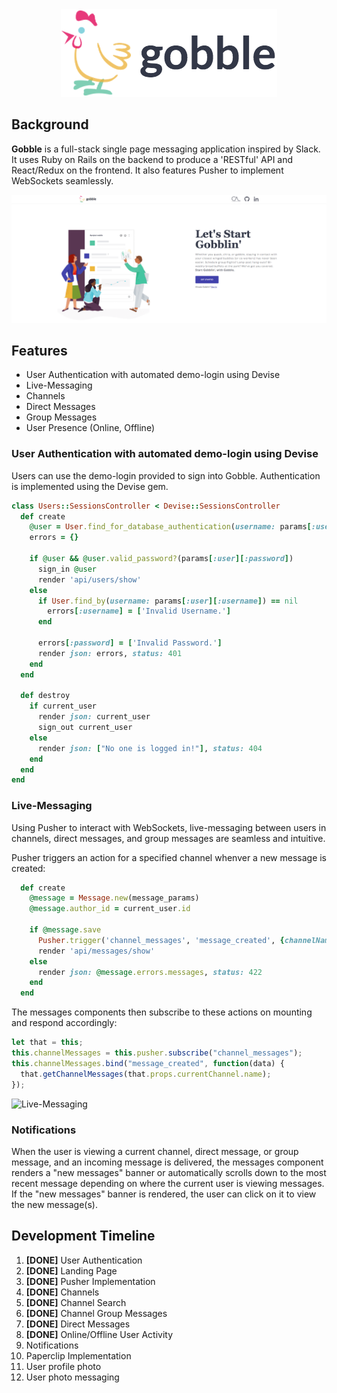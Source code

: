 <div align="center">
  <img src="./app/assets/images/logos/gobble_readme_logo3.png"></img>
</div>

## Background

**Gobble** is a full-stack single page messaging application inspired by Slack. It uses Ruby on Rails on the backend to produce a 'RESTful' API and React/Redux on the frontend. It also features Pusher to implement WebSockets seamlessly.

<div align="center">
  <img src="./readme_images/gobble-ss-final.png"></img>
</div>

## Features

* User Authentication with automated demo-login using Devise
* Live-Messaging
* Channels
* Direct Messages
* Group Messages
* User Presence (Online, Offline)

### User Authentication with automated demo-login using Devise

Users can use the demo-login provided to sign into Gobble. Authentication is implemented using the Devise gem.

```ruby
class Users::SessionsController < Devise::SessionsController
  def create
    @user = User.find_for_database_authentication(username: params[:user][:username])
    errors = {}

    if @user && @user.valid_password?(params[:user][:password])
      sign_in @user
      render 'api/users/show'
    else
      if User.find_by(username: params[:user][:username]) == nil
        errors[:username] = ['Invalid Username.']
      end

      errors[:password] = ['Invalid Password.']
      render json: errors, status: 401
    end
  end

  def destroy
    if current_user
      render json: current_user
      sign_out current_user
    else
      render json: ["No one is logged in!"], status: 404
    end
  end
end
```

### Live-Messaging

Using Pusher to interact with WebSockets, live-messaging between users in channels, direct messages, and group messages are seamless and intuitive.

Pusher triggers an action for a specified channel whenver a new message is created:

```ruby
  def create
    @message = Message.new(message_params)
    @message.author_id = current_user.id

    if @message.save
      Pusher.trigger('channel_messages', 'message_created', {channelName: @message.channel.name})
      render 'api/messages/show'
    else
      render json: @message.errors.messages, status: 422
    end
  end
```

The messages components then subscribe to these actions on mounting and respond accordingly:

```javascript
let that = this;
this.channelMessages = this.pusher.subscribe("channel_messages");
this.channelMessages.bind("message_created", function(data) {
  that.getChannelMessages(that.props.currentChannel.name);
});
```

![Live-Messaging](./readme_images/gobble-live-messaging.gif)

### Notifications

When the user is viewing a current channel, direct message, or group message, and an incoming message is delivered, the messages component renders a "new messages" banner or automatically scrolls down to the most recent message depending on where the current user is viewing messages. If the "new messages" banner is rendered, the user can click on it to view the new message(s).

## Development Timeline

1.  **[DONE]** User Authentication
2.  **[DONE]** Landing Page
3.  **[DONE]** Pusher Implementation
4.  **[DONE]** Channels
5.  **[DONE]** Channel Search
6.  **[DONE]** Channel Group Messages
7.  **[DONE]** Direct Messages
8.  **[DONE]** Online/Offline User Activity
9.  Notifications
10. Paperclip Implementation
11. User profile photo
12. User photo messaging
